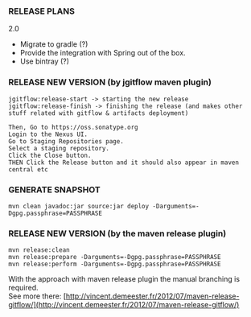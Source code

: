 ### RELEASE PLANS

2.0
 
 * Migrate to gradle (?)
 * Provide the integration with Spring out of the box.
 * Use bintray (?)
 
### RELEASE NEW VERSION (by jgitflow maven plugin)
 
    jgitflow:release-start -> starting the new release
    jgitflow:release-finish -> finishing the release (and makes other stuff related with gitflow & artifacts deployment)
    
    Then, Go to https://oss.sonatype.org
    Login to the Nexus UI.
    Go to Staging Repositories page.
    Select a staging repository.
    Click the Close button.
    THEN Click the Release button and it should also appear in maven central etc
 
### GENERATE SNAPSHOT

    mvn clean javadoc:jar source:jar deploy -Darguments=-Dgpg.passphrase=PASSPHRASE

### RELEASE NEW VERSION (by the maven release plugin)

    mvn release:clean
    mvn release:prepare -Darguments=-Dgpg.passphrase=PASSPHRASE
    mvn release:perform -Darguments=-Dgpg.passphrase=PASSPHRASE
 
With the approach with maven release plugin the manual branching is required.    
See more there: [http://vincent.demeester.fr/2012/07/maven-release-gitflow/](http://vincent.demeester.fr/2012/07/maven-release-gitflow/)